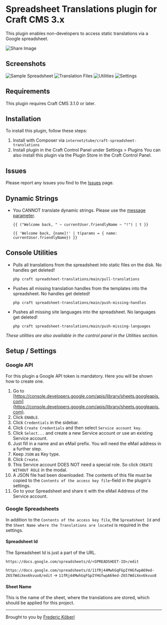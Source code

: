 # Spreadsheet Translations plugin for Craft CMS 3.x

This plugin enables non-developers to access static translations via a Google spreadsheet.

![Share Image](screenshots/share.png)

## Screenshots
![Sample Spreadsheet](screenshots/spreadsheet.png)
![Translation Files](screenshots/translation-files.png)
![Utilities](screenshots/utilities.png)
![Settings](screenshots/settings.png)


## Requirements
This plugin requires Craft CMS 3.1.0 or later.

## Installation
To install this plugin, follow these steps:

1. Install with Composer via `internetztube/craft-spreadsheet-translations`
2. Install plugin in the Craft Control Panel under Settings > Plugins
You can also install this plugin via the Plugin Store in the Craft Control Panel.

## Issues
Please report any issues you find to the [Issues](https://github.com/internetztube/craft-spreadsheet-translations/issues) page.

## Dynamic Strings
* You CANNOT translate dynamic strings. Please use the [message parameter](https://docs.craftcms.com/v3/static-translations.html#provide-the-translations). 
    ```
    {{ ("Welcome back, " ~ currentUser.friendlyName ~ "!") | t }}
    ```
    ```
    {{ 'Welcome back, {name}!' | t(params = { name: currentUser.friendlyName}) }}
    ```
    
## Console Utilities
* Pulls all translations from the spreadsheet into static files on the disk. No handles get deleted!
    ```
    php craft spreadsheet-translations/main/pull-translations
    ```
* Pushes all missing translation handles from the templates into the spreadsheet. No handles get deleted!
    ```
    php craft spreadsheet-translations/main/push-missing-handles
    ```
* Pushes all missing site languages into the spreadsheet. No languages get deleted!
    ```
    php craft spreadsheet-translations/main/push-missing-languages
    ```

_These utilities are also available in the control panel in the Utilities section._

## Setup / Settings

### Google API
For this plugin a Google API token is mandatory. Here you will be shown how to create one.

1. Go to [https://console.developers.google.com/apis/library/sheets.googleapis.com](https://console.developers.google.com/apis/library/sheets.googleapis.com).
2. Click `ENABLE`.
3. Click `Credentials` in the sidebar.
4. Click `Create Credentials` and then select `Service account key`.
5. Click `Select...` and create a new Service account _or_ use an existing Service account.
6. Just fill in a name and an eMail prefix. You will need the eMail address in a further step.  
7. Keep `JSON` as Key type.
8. Click `Create`.
9. This Service account DOES NOT need a special role. So click `CREATE WITHOUT ROLE` in the modal.
10. A JSON file had been downloaded. The contents of this file must be copied to the `Contents of the access key file`-field in the plugin's settings.
11. Go to your Spreadsheet and share it with the eMail Address of the Service account.

### Google Spreadsheets

In addition to the `Contents of the access key file`, the `Spreadsheet Id` and the `Sheet Name where the Translations are located` is required in the settings.

#### Spreadsheet Id
The Spreadsheet Id is just a part of the URL. 
```
https://docs.google.com/spreadsheets/d/<SPREADSHEET-ID>/edit
```

`https://docs.google.com/spreadsheets/d/11fRj44MwhGqFGpIYHGfwpA69ed-Z657WdiXex6kvuo8/edit` -> `11fRj44MwhGqFGpIYHGfwpA69ed-Z657WdiXex6kvuo8`

#### Sheet Name
This is the name of the sheet, where the translations are stored, which should be applied for this project.

---
Brought to you by [Frederic Köberl](https://github.com/internetztube)

